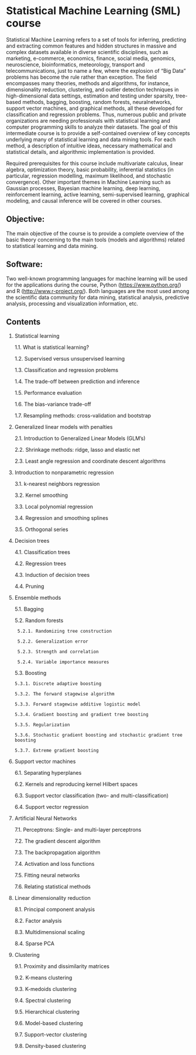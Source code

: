# Statistical Machine Learning (SML) course

Statistical Machine Learning refers to a set of tools for inferring, predicting and extracting common features and hidden structures in massive and complex datasets available in diverse scientific disciplines, such as marketing, e-commerce, economics, finance, social media, genomics, neuroscience, bioinformatics, meteorology, transport and telecommunications, just to name a few, where the explosion of “Big Data” problems has become the rule rather than exception. The field encompasses many theories, methods and algorithms, for instance, dimensionality reduction, clustering, and outlier detection techniques in high-dimensional data settings, estimation and testing under sparsity, tree-based methods, bagging, boosting, random forests, neuralnetworks, support vector machines, and graphical methods, all these developed for classification and regression problems. Thus, numerous public and private organizations are needing professionals with statistical learning and computer programming skills to analyze their datasets. The goal of this intermediate course is to provide a self-contained overview of key concepts underlying many of statistical learning and data mining tools. For each method, a description of intuitive ideas, necessary mathematical and statistical details, and algorithmic implementation is provided.

Required prerequisites for this course include multivariate calculus, linear algebra, optimization theory, basic probability, inferential statistics (in particular, regression modelling, maximum likelihood, and stochastic convergence). Other important themes in Machine Learning such as Gaussian processes, Bayesian machine learning, deep learning, reinforcement learning, active learning, semi-supervised learning, graphical modeling, and causal inference will be covered in other courses.

## Objective:

The main objective of the course is to provide a complete overview of the basic theory concerning to the main tools (models and algorithms) related to statistical learning and data mining.

## Software:

Two well-known programming languages for machine learning will be used for the applications during the course, Python (https://www.python.org/) and R (http://www.r-project.org/). Both languages are the most used among the scientific data community for data mining, statistical analysis, predictive analysis, processing and visualization information, etc.

## Contents

1. Statistical learning
   
   1.1. What is statistical learning?
   
   1.2. Supervised versus unsupervised learning
   
   1.3. Classification and regression problems
   
   1.4. The trade-off between prediction and inference
   
   1.5. Performance evaluation
   
   1.6. The bias-variance trade-off
   
   1.7. Resampling methods: cross-validation and bootstrap
   
 2. Generalized linear models with penalties
    
    2.1. Introduction to Generalized Linear Models (GLM’s)
    
    2.2. Shrinkage methods: ridge, lasso and elastic net
    
    2.3. Least angle regression and coordinate descent algorithms

3. Introduction to nonparametric regression

   3.1. k-nearest neighbors regression
   
   3.2. Kernel smoothing 
   
   3.3. Local polynomial regression
    
   3.4. Regression and smoothing splines
    
   3.5. Orthogonal series

 4. Decision trees

    4.1. Classification trees
    
    4.2. Regression trees
    
    4.3. Induction of decision trees
    
    4.4. Pruning

 5. Ensemble methods
    
    5.1. Bagging
    
    5.2. Random forests
        
         5.2.1. Randomizing tree construction
        
         5.2.2. Generalization error
        
         5.2.3. Strength and correlation
        
         5.2.4. Variable importance measures
    
    5.3. Boosting
        
        5.3.1. Discrete adaptive boosting
       
        5.3.2. The forward stagewise algorithm
       
        5.3.3. Forward stagewise additive logistic model
       
        5.3.4. Gradient boosting and gradient tree boosting
       
        5.3.5. Regularization
       
        5.3.6. Stochastic gradient boosting and stochastic gradient tree boosting
        
        5.3.7. Extreme gradient boosting

6. Support vector machines

   6.1. Separating hyperplanes
   
   6.2. Kernels and reproducing kernel Hilbert spaces
   
   6.3. Support vector classification (two- and multi-classification)
   
   6.4. Support vector regression

7. Artificial Neural Networks

    7.1. Perceptrons: Single- and multi-layer perceptrons
    
    7.2. The gradient descent algorithm
    
    7.3. The backpropagation algorithm
    
    7.4. Activation and loss functions
    
    7.5. Fitting neural networks
    
    7.6. Relating statistical methods

8. Linear dimensionality reduction
  
    8.1. Principal component analysis
    
    8.2. Factor analysis
    
    8.3. Multidimensional scaling
    
    8.4. Sparse PCA

9. Clustering
    
   9.1. Proximity and dissimilarity matrices
   
   9.2. K-means clustering
   
   9.3. K-medoids clustering
   
   9.4. Spectral clustering
   
   9.5. Hierarchical clustering
   
   9.6. Model-based clustering
   
   9.7. Support-vector clustering
   
   9.8. Density-based clustering
